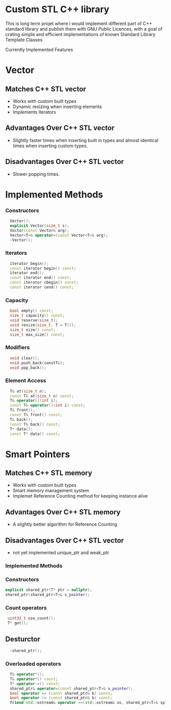 Custom STL C++ library
===================================
<p>This is long term projet where i would implement different part of C++ standard library and publish them with GNU Public Licences, with a goal of
crating simple and efficient implementations of known Standard Library Template Classes</p>

Currently Implemented Features

# Vector

## Matches C++ STL vector
* Works with custom built types
* Dynamic resizing when inserting elements
* Implements iterators

## Advantages Over C++ STL vector
* Slightly faster times when inserting built in types and almost identical times when inserting custom types.

## Disadvantages Over C++ STL vector
* Slower popping times.

# Implemented Methods
### Constructors
```cpp
  Vector();
  explicit Vector(size_t s);
  Vector(const Vector& arg);
  Vector<T>& operator=(const Vector<T>& arg);
  ~Vector();
```
### Iterators
```cpp
  iterator begin();
  const iterator begin() const;
  iterator end();
  const iterator end() const;
  const iterator cbegin() const;
  const iterator cend() const;
```
### Capacity
```cpp
  bool empty() const;
  size_t capacity() const;
  void reserve(size_t);
  void resize(size_t, T = T());
  size_t size() const;
  size_t max_size() const;
```
### Modifiers
```cpp
  void clear();
  void push_back(constT&);
  void pop_back();
```
### Element Access
```cpp
  T& at(size_t n);
  const T& at(size_t n) const;
  T& operator[](int i);
  const T& operator[](int i) const;
  T& front();
  const T& front() const;
  T& back();
  const T& back() const;
  T* data();
  const T* data() const;
```
# Smart Pointers

## Matches C++ STL memory

* Works with custom built types
* Smart memory management system
* Implemet Reference Counting method for keeping instance alive

## Advantages Over C++ STL memory
* A slightly better algorithm for Reference Counting

## Disadvantages Over C++ STL vector
* not yet implemented unique_ptr and weak_ptr
### Implemented Methods
### Constructors
  ```cpp
  explicit shared_ptr(T* ptr = nullptr);
  shared_ptr(shared_ptr<T>& s_pointer);
  ```
### Count operators
 ```cpp
  uint32_t use_count();
  T* get();
 ```
## Desturctor
```cpp
  ~shared_ptr();
```
### Overloaded operators
```cpp
  T& operator*(); 
  T& operator*() const;
  T* operator->() const;
  shared_ptr& operator=(const shared_ptr<T>& s_pointer);
  bool operator == (const shared_ptr& b) const;
  bool operator != (const shared_ptr& b) const;
  friend std::ostream& operator <<(std::ostream& os, shared_ptr<T>& sp);
```
